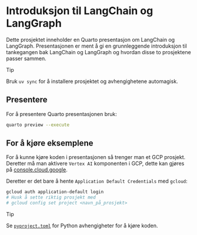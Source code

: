 # Introduksjon til LangChain og LangGraph

Dette prosjektet inneholder en Quarto presentasjon om LangChain og LangGraph.
Presentasjonen er ment å gi en grunnleggende introduksjon til tankegangen bak
LangChain og LangGraph og hvordan disse to prosjektene passer sammen.

> [!TIP]
> Bruk `uv sync` for å installere prosjektet og avhengighetene automagisk.

## Presentere

For å presentere Quarto presentasjonen bruk:

```bash
quarto preview --execute
```

## For å kjøre eksemplene

For å kunne kjøre koden i presentasjonen så trenger man et GCP prosjekt.
Deretter må man aktivere `Vertex AI` komponenten i GCP, dette kan gjøres på
[console.cloud.google](https://console.cloud.google.com/flows/enableapi?apiid=aiplatform.googleapis.com).

Deretter er det bare å hente `Application Default Credentials` med `gcloud`:

```bash
gcloud auth application-default login
# Husk å sette riktig prosjekt med
# gcloud config set project <navn_på_prosjekt>
```

> [!TIP]
> Se [`pyproject.toml`](pyproject.toml) for Python avhengigheter for å kjøre koden.
